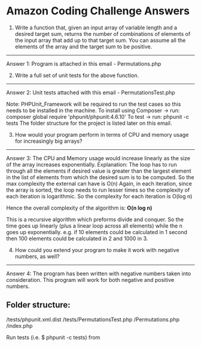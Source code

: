 Amazon Coding Challenge Answers
===============================

1) Write a function that, given an input array of variable length and a desired target sum, returns the number of combinations of elements of the input array that add up to that target sum. You can assume all the elements of the array and the target sum to be positive.
--------
Answer 1: Program is attached in this email - Permutations.php

2) Write a full set of unit tests for the above function.
--------
Answer 2: Unit tests attached with this email - PermutationsTest.php

Note:
PHPUnit_Framework will be required to run the test cases so this needs to be installed in the machine.
To install using Composer -> run: composer global require 'phpunit/phpunit:4.6.10'
To test -> run: phpunit -c tests
The folder structure for the project is listed later on this email.

3) How would your program perform in terms of CPU and memory usage for increasingly big arrays?
--------
Answer 3: The CPU and Memory usage would increase linearly as the size of the array increases exponentially.
Explanation:
The loop has to run through all the elements if desired value is greater than the largest element in the list of elements from which the desired sum is to be computed.
So the max complexity the external can have is O(n)
Again, in each iteration, since the array is sorted, the loop needs to run lesser times so the complexity of each iteration is logarithmic.
So the complexity for each iteration is O(log n)

Hence the overall complexity of the algorithm is: **O(n log n)**

This is a recursive algorithm which preforms divide and conquer. So the time goes up linearly (plus a linear loop across all elements) while the n goes up exponentially. e.g. if 10 elements could be calculated in 1 second then 100 elements could be calculated in 2 and 1000 in 3.

4) How could you extend your program to make it work with negative numbers, as well?
----------
Answer 4: The program has been written with negative numbers taken into consideration. This program will work for both negative and positive numbers.


Folder structure:
---------------- 
<basefolder>/tests/phpunit.xml.dist
<basefolder>/tests/PermutationsTest.php
<basefolder>/Permutations.php
<basefolder>/index.php

Run tests (i.e. $ phpunit -c tests) from <basefolder> 

